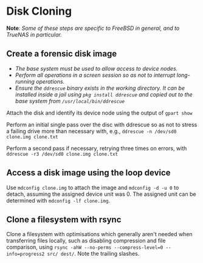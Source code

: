 # Disk Cloning

**Note**: _Some of these steps are specific to FreeBSD in general, and to TrueNAS in particular._

## Create a forensic disk image

- _The base system must be used to allow access to device nodes._
- _Perform all operations in a screen session so as not to interrupt long-running operations._
- _Ensure the `ddrescue` binary exists in the working directory. It can be installed inside a jail using `pkg install ddrescue` and copied out to the base system from `/usr/local/bin/ddrescue`_

Attach the disk and identify its device node using the output of `gpart show`

Perform an initial single pass over the disc with ddrescue so as not to stress a failing drive more than necessary with, e.g., `ddrescue -n /dev/sd0 clone.img clone.txt`

Perform a second pass if necessary, retrying three times on errors, with `ddrescue -r3 /dev/sd0 clone.img clone.txt`

## Access a disk image using the loop device

Use `mdconfig clone.img` to attach the image and `mdconfig -d -u 0` to detach, assuming the assigned device unit was 0. The assigned unit can be determined with `mdconfig -lf clone.img`.

## Clone a filesystem with rsync

Clone a filesystem with optimisations which generally aren't needed when transferring files locally,  such as disabling compression and file comparison, using `rsync -ahW --no-perms --compress-level=0 --info=progress2 src/ dest/`. Note the trailing slashes.
